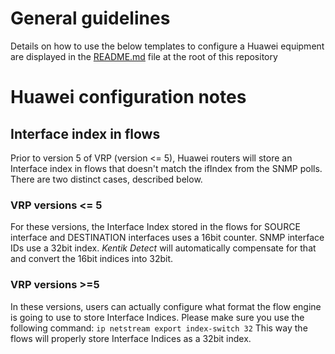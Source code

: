 # General guidelines
Details on how to use the below templates to configure a Huawei equipment are displayed in the [README.md](https://github.com/kentik/config-snippets/blob/master/README.md) file at the root of this repository

# Huawei configuration notes
## Interface index in flows
Prior to version 5 of VRP (version <= 5), Huawei routers will store an Interface index in flows that doesn't match the ifIndex from the SNMP polls.
There are two distinct cases, described below.
### VRP versions <= 5
For these versions, the Interface Index stored in the flows for SOURCE interface and DESTINATION interfaces uses a 16bit counter.
SNMP interface IDs use a 32bit index.
*Kentik Detect* will automatically compensate for that and convert the 16bit indices into 32bit.
### VRP versions >=5
In these versions, users can actually configure what format the flow engine is going to use to store Interface Indices.
Please make sure you use the following command:
```ip netstream export index-switch 32```
This way the flows will properly store Interface Indices as a 32bit index.
